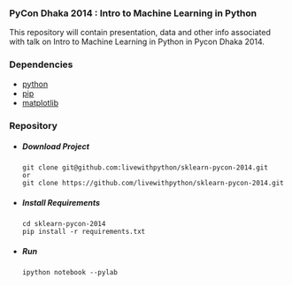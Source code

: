 ### PyCon Dhaka 2014 : Intro to Machine Learning in Python


This repository will contain presentation, data and other info associated with talk on Intro to Machine Learning in Python in Pycon Dhaka 2014.

### Dependencies

   * [python][python]
   * [pip][pip]
   * [matplotlib][matplotlib]

### Repository
    
   * ##### Download Project

         git clone git@github.com:livewithpython/sklearn-pycon-2014.git
         or
         git clone https://github.com/livewithpython/sklearn-pycon-2014.git

   * ##### Install Requirements

         cd sklearn-pycon-2014
         pip install -r requirements.txt


   * ##### Run
   
         ipython notebook --pylab


[ipython]: http://ipython.org/
[python]: http://python.org/
[pip]: https://github.com/pypa/pip
[matplotlib]: https://github.com/rueckstiess/mtools/wiki/matplotlib-Installation-Guide
